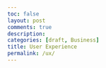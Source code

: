 ```yaml
---
toc: false
layout: post
comments: true
description:
categories: [draft, Business]
title: User Experience
permalink: /ux/
---
```

